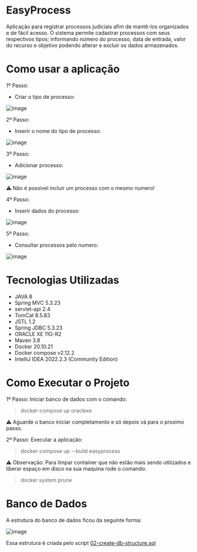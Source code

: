 # EasyProcess
Aplicação para registrar processos judiciais afim de mantê-los organizados e de fácil acesso. O sistema permite cadastrar processos com seus respectivos tipos; informando número do processo, data de entrada, valor do recurso e objetivo podendo alterar e excluir os dados armazenados.

# Como usar a aplicação
1º Passo:
  - Criar o tipo de processo:

![image](https://user-images.githubusercontent.com/92529147/202013137-dc269f69-8b25-4d3b-b33e-71d7261f9202.png)

2º Passo:
  - Inserir o nome do tipo de processo:

![image](https://user-images.githubusercontent.com/92529147/202013689-af7fefa1-7c30-4afc-a7c8-6a03c6f046bc.png)

3º Passo:
  - Adicionar processo:

![image](https://user-images.githubusercontent.com/92529147/202014049-5b54c790-4377-4391-8948-8fc092122294.png)

⚠️ Não é possivel incluir um processo com o mesmo numero!

4º Passo:
  - Inserir dados do processo:

![image](https://user-images.githubusercontent.com/92529147/202014301-6cb4b4de-7a53-44e5-90d9-f6d6e3ab62bd.png)

5º Passo:
  - Consultar processos pelo numero:
 
 ![image](https://user-images.githubusercontent.com/92529147/202014791-4277ae6b-ba6e-4eac-8f21-5b819b989d20.png)

# Tecnologias Utilizadas
- JAVA 8
- Spring MVC 5.3.23
- servlet-api 2.4
- TomCat 8.5.83
- JSTL 1.2
- Spring JDBC 5.3.23
- ORACLE XE 11G-R2
- Maven 3.8
- Docker 20.10.21
- Docker compose v2.12.2
- IntelliJ IDEA 2022.2.3 (Community Edition)

# Como Executar o Projeto
1º Passo:
  Iniciar banco de dados com o comando:
  > docker-compose up oraclexe
  
⚠️ Aguarde o banco iniciar completamento e só depois vá para o proximo passo.

2º Passo:
  Executar a aplicação: 
  > docker-compose up --build easyprocess

⚠️ Observação:
  Para limpar container que não estão mais sendo utilizados e liberar espaço em disco na sua maquina rode o comando: 
  > docker system prune
  
# Banco de Dados
A estrutura do banco de dados ficou da seguinte forma:

  ![image](https://user-images.githubusercontent.com/92529147/202010208-b8874364-1213-4cd8-b173-7789a7b2f957.png)

Essa estrutura é criada pelo script [02-create-db-structure.sql](oraclexe/02-create-db-structure.sql)

